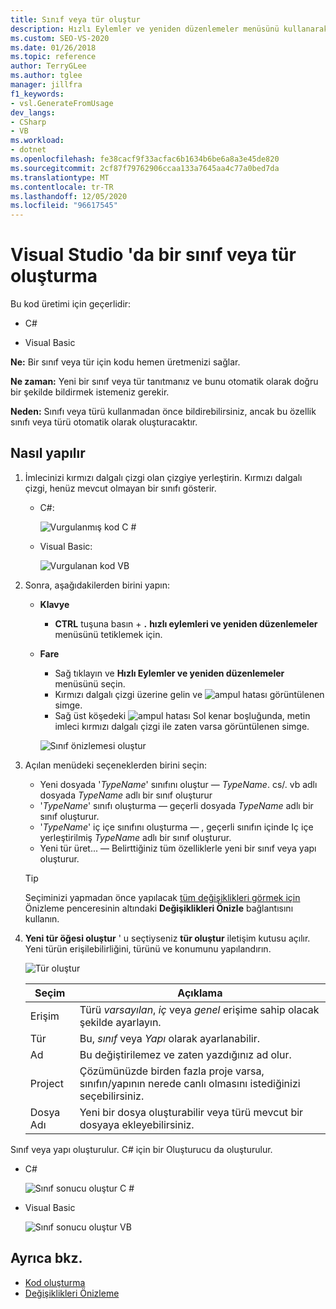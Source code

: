 ```yaml
---
title: Sınıf veya tür oluştur
description: Hızlı Eylemler ve yeniden düzenlemeler menüsünü kullanarak bir sınıf veya tür için kodu hemen oluşturma hakkında bilgi edinin.
ms.custom: SEO-VS-2020
ms.date: 01/26/2018
ms.topic: reference
author: TerryGLee
ms.author: tglee
manager: jillfra
f1_keywords:
- vsl.GenerateFromUsage
dev_langs:
- CSharp
- VB
ms.workload:
- dotnet
ms.openlocfilehash: fe38cacf9f33acfac6b1634b6be6a8a3e45de820
ms.sourcegitcommit: 2cf87f79762906ccaa133a7645aa4c77a0bed7da
ms.translationtype: MT
ms.contentlocale: tr-TR
ms.lasthandoff: 12/05/2020
ms.locfileid: "96617545"
---
```

# <a name="generate-a-class-or-type-in-visual-studio"></a>Visual Studio 'da bir sınıf veya tür oluşturma

Bu kod üretimi için geçerlidir:

- C#

- Visual Basic

**Ne:** Bir sınıf veya tür için kodu hemen üretmenizi sağlar.

**Ne zaman:** Yeni bir sınıf veya tür tanıtmanız ve bunu otomatik olarak doğru bir şekilde bildirmek istemeniz gerekir.

**Neden:** Sınıfı veya türü kullanmadan önce bildirebilirsiniz, ancak bu özellik sınıfı veya türü otomatik olarak oluşturacaktır.

## <a name="how-to"></a>Nasıl yapılır

1. İmlecinizi kırmızı dalgalı çizgi olan çizgiye yerleştirin. Kırmızı dalgalı çizgi, henüz mevcut olmayan bir sınıfı gösterir.

   - C#:

       ![Vurgulanmış kod C #](media/class-highlight-cs.png)

   - Visual Basic:

       ![Vurgulanan kod VB](media/class-highlight-vb.png)

2. Sonra, aşağıdakilerden birini yapın:

   - **Klavye**
      - **CTRL** tuşuna basın + **.** **hızlı eylemleri ve yeniden düzenlemeler** menüsünü tetiklemek için.
   - **Fare**
      - Sağ tıklayın ve **Hızlı Eylemler ve yeniden düzenlemeler** menüsünü seçin.
      - Kırmızı dalgalı çizgi üzerine gelin ve ![ampul hatası](media/error-bulb.png) görüntülenen simge.
      - Sağ üst köşedeki ![ampul hatası](media/error-bulb.png) Sol kenar boşluğunda, metin imleci kırmızı dalgalı çizgi ile zaten varsa görüntülenen simge.

      ![Sınıf önizlemesi oluştur](media/class-preview-cs.png)

3. Açılan menüdeki seçeneklerden birini seçin:

   - Yeni dosyada '*TypeName*' sınıfını oluştur &mdash; *TypeName*. cs/. vb adlı dosyada *TypeName* adlı bir sınıf oluşturur
   - '*TypeName*' sınıfı oluşturma &mdash; geçerli dosyada *TypeName* adlı bir sınıf oluşturur.
   - '*TypeName*' iç içe sınıfını oluşturma &mdash; , geçerli sınıfın içinde Iç içe yerleştirilmiş *TypeName* adlı bir sınıf oluşturur.
   - Yeni tür üret... &mdash; Belirttiğiniz tüm özelliklerle yeni bir sınıf veya yapı oluşturur.

   > [!TIP]
   > Seçiminizi yapmadan önce yapılacak [tüm değişiklikleri görmek için](../../ide/preview-changes.md) Önizleme penceresinin altındaki **Değişiklikleri Önizle** bağlantısını kullanın.

4. **Yeni tür öğesi oluştur** ' u seçtiyseniz **tür oluştur** iletişim kutusu açılır. Yeni türün erişilebilirliğini, türünü ve konumunu yapılandırın.

   ![Tür oluştur](media/class-newtype-cs.png)

   Seçim | Açıklama
   --- | ---
   Erişim | Türü *varsayılan*, *iç* veya *genel* erişime sahip olacak şekilde ayarlayın.
   Tür | Bu, *sınıf* veya *Yapı* olarak ayarlanabilir.
   Ad | Bu değiştirilemez ve zaten yazdığınız ad olur.
   Project | Çözümünüzde birden fazla proje varsa, sınıfın/yapının nerede canlı olmasını istediğinizi seçebilirsiniz.
   Dosya Adı | Yeni bir dosya oluşturabilir veya türü mevcut bir dosyaya ekleyebilirsiniz.

Sınıf veya yapı oluşturulur. C# için bir Oluşturucu da oluşturulur.

- C#

   ![Sınıf sonucu oluştur C #](media/class-result-cs.png)

- Visual Basic

   ![Sınıf sonucu oluştur VB](media/class-result-vb.png)

## <a name="see-also"></a>Ayrıca bkz.

- [Kod oluşturma](../code-generation-in-visual-studio.md)
- [Değişiklikleri Önizleme](../../ide/preview-changes.md)
